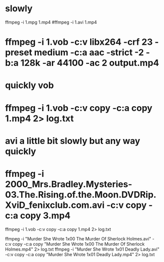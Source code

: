 # slowly
ffmpeg -i 1.mpg 1.mp4 
#ffmpeg -i 1.avi 1.mp4 
# ffmpeg -i  1.vob -c:v libx264 -crf 23 -preset medium -c:a aac -strict -2 -b:a 128k -ar 44100 -ac 2 output.mp4
# quickly vob
# ffmpeg -i 1.vob -c:v copy -c:a copy 1.mp4 2> log.txt 
#  avi a little bit slowly but any way quickly
# ffmpeg -i 2000_Mrs.Bradley.Mysteries-03.The.Rising.of.the.Moon.DVDRip.XviD_fenixclub.com.avi -c:v copy -c:a copy 3.mp4 


ffmpeg -i 1.vob -c:v copy -c:a copy 1.mp4 2> log.txt 


ffmpeg -i "Murder She Wrote 1x00 The Murder Of Sherlock Holmes.avi" -c:v copy -c:a copy "Murder She Wrote 1x00 The Murder Of Sherlock Holmes.mp4" 2> log.txt 
ffmpeg -i "Murder She Wrote 1x01 Deadly Lady.avi" -c:v copy -c:a copy "Murder She Wrote 1x01 Deadly Lady.mp4" 2> log.txt 